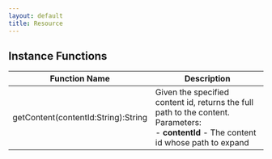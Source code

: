```yaml
---
layout: default
title: Resource
---
```


## Instance Functions

| Function Name | Description |
| --------------- | ------------- |
| getContent(contentId:String):String | Given the specified content id, returns the full path to the content.<br>Parameters:<br>- **contentId** - The content id whose path to expand |

